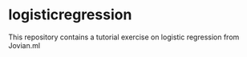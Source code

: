 # logisticregression
This repository contains a tutorial exercise on logistic regression from Jovian.ml
